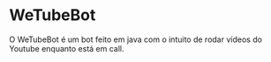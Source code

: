 # WeTubeBot
 O WeTubeBot é um bot feito em java com o intuito de rodar vídeos do Youtube enquanto está em call.
